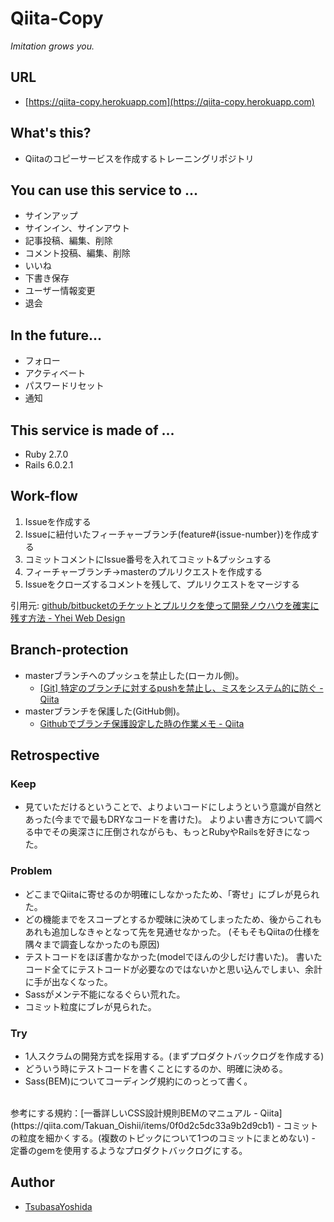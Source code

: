 # Qiita-Copy
*Imitation grows you.*

## URL
- [https://qiita-copy.herokuapp.com](https://qiita-copy.herokuapp.com)

## What's this?
- Qiitaのコピーサービスを作成するトレーニングリポジトリ

## You can use this service to ...
- サインアップ
- サインイン、サインアウト
- 記事投稿、編集、削除
- コメント投稿、編集、削除
- いいね
- 下書き保存
- ユーザー情報変更
- 退会

## In the future...
- フォロー
- アクティベート
- パスワードリセット
- 通知

## This service is made of ...
- Ruby 2.7.0
- Rails 6.0.2.1

## Work-flow
1. Issueを作成する
2. Issueに紐付いたフィーチャーブランチ(feature#{issue-number})を作成する
3. コミットコメントにIssue番号を入れてコミット&プッシュする
4. フィーチャーブランチ→masterのプルリクエストを作成する
5. Issueをクローズするコメントを残して、プルリクエストをマージする

引用元: [github/bitbucketのチケットとプルリクを使って開発ノウハウを確実に残す方法 - Yhei Web Design](https://yhei-web-design.com/blogs/colum/software-know-how/github-ticket-pull-request-know-how/)

## Branch-protection
- masterブランチへのプッシュを禁止した(ローカル側)。
    - [[Git] 特定のブランチに対するpushを禁止し、ミスをシステム的に防ぐ - Qiita](https://qiita.com/sensuikan1973/items/e6ab84403338a874b3aa)
- masterブランチを保護した(GitHub側)。
    - [Githubでブランチ保護設定した時の作業メモ - Qiita](https://qiita.com/da-sugi/items/ba3cd83e64c689795c50)

## Retrospective
### Keep
- 見ていただけるということで、よりよいコードにしようという意識が自然とあった(今までで最もDRYなコードを書けた)。
よりよい書き方について調べる中でその奥深さに圧倒されながらも、もっとRubyやRailsを好きになった。

### Problem
- どこまでQiitaに寄せるのか明確にしなかったため、「寄せ」にブレが見られた。
- どの機能までをスコープとするか曖昧に決めてしまったため、後からこれもあれも追加しなきゃとなって先を見通せなかった。
(そもそもQiitaの仕様を隅々まで調査しなかったのも原因)
- テストコードをほぼ書かなかった(modelでほんの少しだけ書いた)。
書いたコード全てにテストコードが必要なのではないかと思い込んでしまい、余計に手が出なくなった。
- Sassがメンテ不能になるぐらい荒れた。
- コミット粒度にブレが見られた。

### Try
- 1人スクラムの開発方式を採用する。(まずプロダクトバックログを作成する)
- どういう時にテストコードを書くことにするのか、明確に決める。
- Sass(BEM)についてコーディング規約にのっとって書く。
<br>
参考にする規約：[一番詳しいCSS設計規則BEMのマニュアル - Qiita](https://qiita.com/Takuan_Oishii/items/0f0d2c5dc33a9b2d9cb1)
- コミットの粒度を細かくする。(複数のトピックについて1つのコミットにまとめない)
- 定番のgemを使用するようなプロダクトバックログにする。

## Author
- [TsubasaYoshida](https://github.com/TsubasaYoshida)
